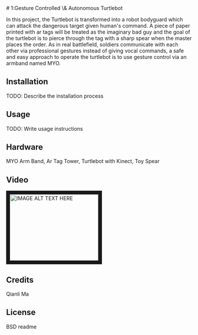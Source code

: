 <snippet>
<content>
# 1:Gesture Controlled \& Autonomous Turtlebot

In this project, the Turtlebot is transformed into a robot bodyguard which can attack the dangerous target given human's command. A piece of paper printed with ar tags will be treated as the imaginary bad guy and the goal of the turtlebot is to pierce through the tag with a sharp spear when the master places the order. As in real battlefield, soldiers communicate with each other via professional gestures instead of giving vocal commands, a safe and easy approach to operate the turtlebot is to use gesture control via an armband named MYO.
## Installation

TODO: Describe the installation process

## Usage

TODO: Write usage instructions

## Hardware

MYO Arm Band, Ar Tag Tower, Turtlebot with Kinect, Toy Spear

## Video
<a href="https://www.youtube.com/watch?v=2ZOgbJ668eY" target="_blank"><img src="http://img.youtube.com/vi/YOUTUBE_VIDEO_ID_HERE/0.jpg" 
alt="IMAGE ALT TEXT HERE" width="240" height="180" border="10" /></a>

## Credits

Qianli Ma

## License
BSD
</content>
<tabTrigger>readme</tabTrigger>
</snippet>

